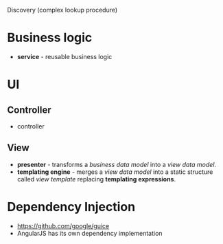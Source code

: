 Discovery (complex lookup procedure)

# Business logic
- **service** - reusable business logic

# UI

## Controller
- controller

## View
- **presenter** - transforms a *business data model* into a *view data model*.
- **templating engine** - merges a *view data model* into a static structure called *view template* replacing **templating expressions**.


# Dependency Injection
- https://github.com/google/guice
- AngularJS has its own dependency implementation
